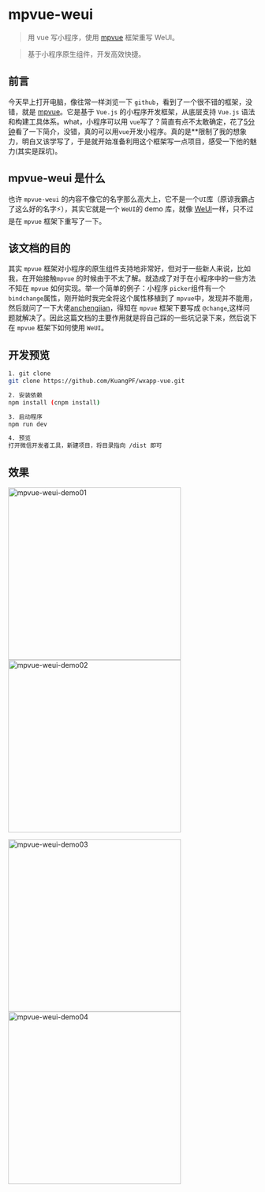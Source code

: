 # mpvue-weui

> 用 vue 写小程序，使用 [mpvue](https://github.com/Meituan-Dianping/mpvue) 框架重写 WeUI。

> 基于小程序原生组件，开发高效快捷。

## 前言

今天早上打开电脑，像往常一样浏览一下 `github`，看到了一个很不错的框架，没错，就是 [mpvue](https://github.com/Meituan-Dianping/mpvue)。它是基于 `Vue.js` 的小程序开发框架，从底层支持 `Vue.js` 语法和构建工具体系。what，小程序可以用 `vue`写了？简直有点不太敢确定，花了[5分钟](http://mpvue.com/mpvue/quickstart/)看了一下简介，没错，真的可以用`vue`开发小程序。真的是**限制了我的想象力，明白又该学写了，于是就开始准备利用这个框架写一点项目，感受一下他的魅力(其实是踩坑)。


## mpvue-weui 是什么

也许 `mpvue-weui` 的内容不像它的名字那么高大上，它不是一个`UI`库（原谅我霸占了这么好的名字:zap:），其实它就是一个 `WeUI`的 demo 库，就像 [WeUI](https://weui.io/)一样，只不过是在 `mpvue` 框架下重写了一下。


## 该文档的目的

其实 `mpvue` 框架对小程序的原生组件支持地非常好，但对于一些新人来说，比如我，在开始接触`mpvue` 的时候由于不太了解。就造成了对于在小程序中的一些方法不知在 `mpvue` 如何实现。举一个简单的例子：小程序 `picker`组件有一个`bindchange`属性，刚开始时我完全将这个属性移植到了 `mpvue`中，发现并不能用，然后就问了一下大佬[anchengjian](https://github.com/anchengjian)，得知在 `mpvue` 框架下要写成 `@change`,这样问题就解决了。因此这篇文档的主要作用就是将自己踩的一些坑记录下来，然后说下在 `mpvue` 框架下如何使用 `WeUI`。


## 开发预览

``` bash
1. git clone
git clone https://github.com/KuangPF/wxapp-vue.git

2. 安装依赖
npm install (cnpm install)

3. 启动程序
npm run dev

4. 预览
打开微信开发者工具，新建项目，将目录指向 /dist 即可

```
## 效果

<img width="350" alt="mpvue-weui-demo01" src="https://user-images.githubusercontent.com/20694238/66197896-e23f6380-e6cd-11e9-99bc-b120bbc81cee.png"> <img width="350" alt="mpvue-weui-demo02" src="https://user-images.githubusercontent.com/20694238/66197895-e1a6cd00-e6cd-11e9-8c82-d3974c1cc0ce.png">

<img width="350" alt="mpvue-weui-demo03" src="https://user-images.githubusercontent.com/20694238/66197894-e10e3680-e6cd-11e9-8db4-f167abe07efc.png"> <img width="350" alt="mpvue-weui-demo04" src="https://user-images.githubusercontent.com/20694238/66197893-e10e3680-e6cd-11e9-9391-0962a9c84389.png">

